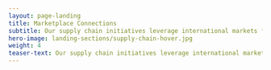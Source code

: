 ```yaml
---
layout: page-landing
title: Marketplace Connections
subtitle: Our supply chain initiatives leverage international markets for sustainable seafood to promote fishery improvements. 
hero-image: landing-sections/supply-chain-hover.jpg
weight: 4
teaser-text: Our supply chain initiatives leverage international markets for sustainable seafood to promote fishery improvements. We connect the dots for fisheries and stakeholders in the global seafood marketplace through industry supported partnerships such as the Salmon FIP Partnership and through international convenings such as Let’s Talk Fish. 
---
```

